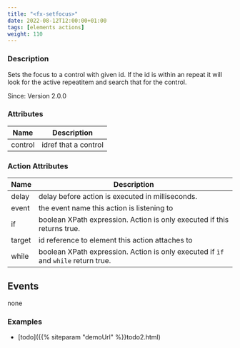 ```yaml
---
title: "<fx-setfocus>"
date: 2022-08-12T12:00:00+01:00
tags: [elements actions]
weight: 110
---
```


### Description

Sets the focus to a control with given id. If the id
is within an repeat it will look for the active repeatitem
and search that for the control. 

Since: Version 2.0.0

### Attributes

| Name    | Description                         |
|---------|-------------------------------------|
| control | idref that a control                |


### Action Attributes

| Name | Description |
|------|-------------|
| delay | delay before action is executed in milliseconds. |
| event | the event name this action is listening to |
| if | boolean XPath expression. Action is only executed if this returns true. |
| target | id reference to element this action attaches to |
| while | boolean XPath expression. Action is only executed if `ìf` and `while` return true. |

## Events

none

### Examples

* [todo]({{% siteparam "demoUrl" %}}todo2.html)


